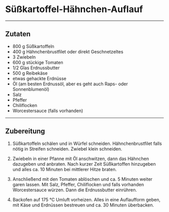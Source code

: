 # Süßkartoffel-Hähnchen-Auflauf

---

## Zutaten

- 800 g Süßkartoffeln
- 400 g Hähnchenbrustfilet oder direkt Geschnetzeltes
- 3 Zwiebeln
- 600 g stückige Tomaten
- 1/2 Glas Erdnussbutter
- 500 g Reibekäse
- etwas gehackte Erdnüsse
- Öl (am besten Erdnussöl, aber es geht auch Raps- oder Sonnenblumenöl)
- Salz
- Pfeffer
- Chiliflocken
- Worcestersauce (falls vorhanden)

---

## Zubereitung

1. Süßkartoffeln schälen und in Würfel schneiden. Hähnchenbrustfilet falls nötig in Streifen schneiden. Zwiebel klein schneiden.

2. Zwiebeln in einer Pfanne mit Öl anschwitzen, dann das Hähnchen dazugeben und anbraten. Nach kurzer Zeit Süßkartoffen hinzugeben und alles ca. 10 Minuten bei mittlerer Hitze braten.

3. Anschließend mit den Tomaten ablöschen und ca. 5 Minuten weiter garen lassen. Mit Salz, Pfeffer, Chiliflocken und falls vorhanden Worcestersauce würzen. Dann die Erdnussbutter einrühren.

4. Backofen auf 175 °C Umluft vorheizen. Alles in eine Auflaufform geben, mit Käse und Erdnüssen bestreuen und ca. 30 Minuten überbacken.